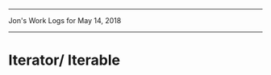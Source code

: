 *****************************************************************

Jon's Work Logs for May 14, 2018

*****************************************************************

# Iterator/ Iterable
